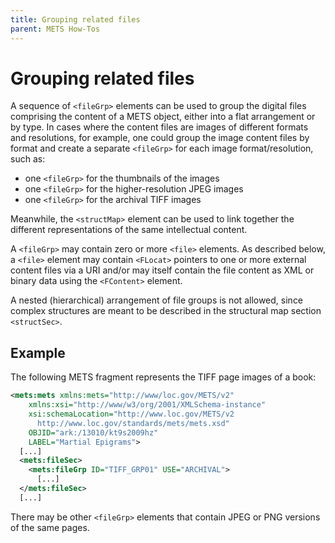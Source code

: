 ```yaml
---
title: Grouping related files
parent: METS How-Tos
---
```

# Grouping related files

A sequence of `<fileGrp>` elements can be used to group the digital files comprising the content of a METS object, either into a flat arrangement or by type. In cases where the content files are images of different formats and resolutions, for example, one could group the image content files by format and create a separate `<fileGrp>` for each image format/resolution, such as:

-   one `<fileGrp>` for the thumbnails of the images
-   one `<fileGrp>` for the higher-resolution JPEG images
-   one `<fileGrp>` for the archival TIFF images

Meanwhile, the `<structMap>` element can be used to link together the different representations of the same intellectual content.

A `<fileGrp>` may contain zero or more `<file>` elements. As described below, a `<file>` element may contain `<FLocat>` pointers to one or more external content files via a URI and/or may itself contain the file content as XML or binary data using the `<FContent>` element.

A nested (hierarchical) arrangement of file groups is not allowed, since complex structures are meant to be described in the structural map section `<structSec>`.

## Example

The following METS fragment represents the TIFF page images of a book:

```xml
<mets:mets xmlns:mets="http://www/loc.gov/METS/v2"
    xmlns:xsi="http://www/w3/org/2001/XMLSchema-instance"
    xsi:schemaLocation="http://www.loc.gov/METS/v2
      http://www.loc.gov/standards/mets/mets.xsd"
    OBJID="ark:/13010/kt9s2009hz"
    LABEL="Martial Epigrams">
  [...]
  <mets:fileSec>
    <mets:fileGrp ID="TIFF_GRP01" USE="ARCHIVAL">
      [...]
  </mets:fileSec>
  [...]
```

There may be other `<fileGrp>` elements that contain JPEG or PNG versions of the same pages.
